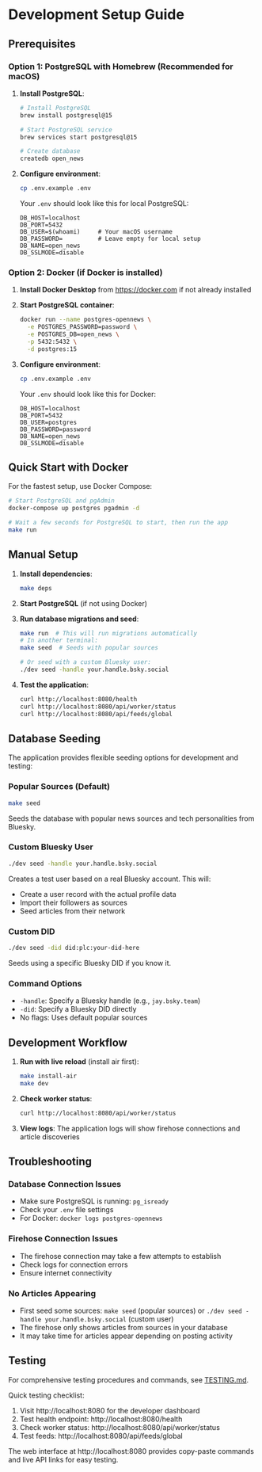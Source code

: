 # Development Setup Guide

## Prerequisites

### Option 1: PostgreSQL with Homebrew (Recommended for macOS)

1. **Install PostgreSQL**:
   ```bash
   # Install PostgreSQL
   brew install postgresql@15
   
   # Start PostgreSQL service
   brew services start postgresql@15
   
   # Create database
   createdb open_news
   ```

2. **Configure environment**:
   ```bash
   cp .env.example .env
   ```
   
   Your `.env` should look like this for local PostgreSQL:
   ```
   DB_HOST=localhost
   DB_PORT=5432
   DB_USER=$(whoami)     # Your macOS username
   DB_PASSWORD=          # Leave empty for local setup
   DB_NAME=open_news
   DB_SSLMODE=disable
   ```

### Option 2: Docker (if Docker is installed)

1. **Install Docker Desktop** from https://docker.com if not already installed

2. **Start PostgreSQL container**:
   ```bash
   docker run --name postgres-opennews \
     -e POSTGRES_PASSWORD=password \
     -e POSTGRES_DB=open_news \
     -p 5432:5432 \
     -d postgres:15
   ```

3. **Configure environment**:
   ```bash
   cp .env.example .env
   ```
   
   Your `.env` should look like this for Docker:
   ```
   DB_HOST=localhost
   DB_PORT=5432
   DB_USER=postgres
   DB_PASSWORD=password
   DB_NAME=open_news
   DB_SSLMODE=disable
   ```

## Quick Start with Docker

For the fastest setup, use Docker Compose:

```bash
# Start PostgreSQL and pgAdmin
docker-compose up postgres pgadmin -d

# Wait a few seconds for PostgreSQL to start, then run the app
make run
```

## Manual Setup

1. **Install dependencies**:
   ```bash
   make deps
   ```

2. **Start PostgreSQL** (if not using Docker)

3. **Run database migrations and seed**:
   ```bash
   make run  # This will run migrations automatically
   # In another terminal:
   make seed  # Seeds with popular sources
   
   # Or seed with a custom Bluesky user:
   ./dev seed -handle your.handle.bsky.social
   ```

4. **Test the application**:
   ```bash
   curl http://localhost:8080/health
   curl http://localhost:8080/api/worker/status
   curl http://localhost:8080/api/feeds/global
   ```

## Database Seeding

The application provides flexible seeding options for development and testing:

### Popular Sources (Default)
```bash
make seed
```
Seeds the database with popular news sources and tech personalities from Bluesky.

### Custom Bluesky User
```bash
./dev seed -handle your.handle.bsky.social
```
Creates a test user based on a real Bluesky account. This will:
- Create a user record with the actual profile data
- Import their followers as sources 
- Seed articles from their network

### Custom DID
```bash
./dev seed -did did:plc:your-did-here
```
Seeds using a specific Bluesky DID if you know it.

### Command Options
- `-handle`: Specify a Bluesky handle (e.g., `jay.bsky.team`)
- `-did`: Specify a Bluesky DID directly
- No flags: Uses default popular sources

## Development Workflow

1. **Run with live reload** (install air first):
   ```bash
   make install-air
   make dev
   ```

2. **Check worker status**:
   ```bash
   curl http://localhost:8080/api/worker/status
   ```

3. **View logs**: The application logs will show firehose connections and article discoveries

## Troubleshooting

### Database Connection Issues

- Make sure PostgreSQL is running: `pg_isready`
- Check your `.env` file settings
- For Docker: `docker logs postgres-opennews`

### Firehose Connection Issues

- The firehose connection may take a few attempts to establish
- Check logs for connection errors
- Ensure internet connectivity

### No Articles Appearing

- First seed some sources: `make seed` (popular sources) or `./dev seed -handle your.handle.bsky.social` (custom user)
- The firehose only shows articles from sources in your database
- It may take time for articles appear depending on posting activity

## Testing

For comprehensive testing procedures and commands, see [TESTING.md](TESTING.md).

Quick testing checklist:
1. Visit http://localhost:8080 for the developer dashboard
2. Test health endpoint: http://localhost:8080/health
3. Check worker status: http://localhost:8080/api/worker/status
4. Test feeds: http://localhost:8080/api/feeds/global

The web interface at http://localhost:8080 provides copy-paste commands and live API links for easy testing.
